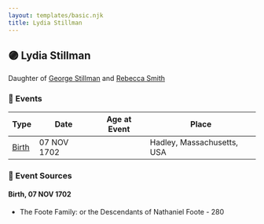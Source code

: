 ```yaml
---
layout: templates/basic.njk
title: Lydia Stillman
---
```

## 🟣 Lydia Stillman

Daughter of [George Stillman](/people/6/67040632) and [Rebecca Smith](/people/7/76162584)

### 📆 Events

Type | Date | Age at Event | Place
------ | ------ | ------ | ------
[Birth](#event-event-2) | 07 NOV 1702 |  | Hadley, Massachusetts, USA

### 📰 Event Sources

#### <a id="event-event-2"></a> Birth, 07 NOV 1702
* The Foote Family: or the Descendants of Nathaniel Foote  - 280
